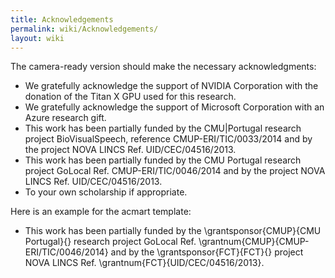 ```yaml
---
title: Acknowledgements
permalink: wiki/Acknowledgements/
layout: wiki
---
```


The camera-ready version should make the necessary acknowledgments:

-   We gratefully acknowledge the support of NVIDIA Corporation with the
    donation of the Titan X GPU used for this research.
-   We gratefully acknowledge the support of Microsoft Corporation with
    an Azure research gift.
-   This work has been partially funded by the CMU\|Portugal research
    project BioVisualSpeech, reference CMUP-ERI/TIC/0033/2014 and by the
    project NOVA LINCS Ref. UID/CEC/04516/2013.
-   This work has been partially funded by the CMU Portugal research
    project GoLocal Ref. CMUP-ERI/TIC/0046/2014 and by the
    project NOVA LINCS Ref. UID/CEC/04516/2013.
-   To your own scholarship if appropriate.

Here is an example for the acmart template:

-   This work has been partially funded by the \\grantsponsor{CMUP}{CMU
    Portugal}{} research project GoLocal Ref.
    \\grantnum{CMUP}{CMUP-ERI/TIC/0046/2014} and by the
    \\grantsponsor{FCT}{FCT}{} project NOVA LINCS Ref.
    \\grantnum{FCT}{UID/CEC/04516/2013}.
